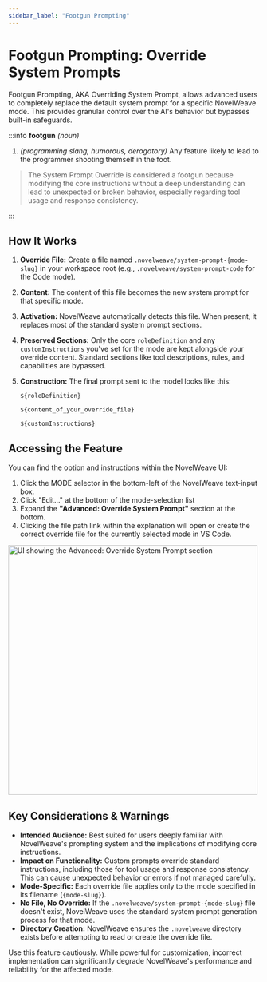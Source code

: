 ```yaml
---
sidebar_label: "Footgun Prompting"
---
```


# Footgun Prompting: Override System Prompts

Footgun Prompting, AKA Overriding System Prompt, allows advanced users to completely replace the default system prompt for a specific NovelWeave mode. This provides granular control over the AI's behavior but bypasses built-in safeguards.

:::info **footgun** _(noun)_

1.  _(programming slang, humorous, derogatory)_ Any feature likely to lead to the programmer shooting themself in the foot.

> The System Prompt Override is considered a footgun because modifying the core instructions without a deep understanding can lead to unexpected or broken behavior, especially regarding tool usage and response consistency.

:::

## How It Works

1.  **Override File:** Create a file named `.novelweave/system-prompt-{mode-slug}` in your workspace root (e.g., `.novelweave/system-prompt-code` for the Code mode).
2.  **Content:** The content of this file becomes the new system prompt for that specific mode.
3.  **Activation:** NovelWeave automatically detects this file. When present, it replaces most of the standard system prompt sections.
4.  **Preserved Sections:** Only the core `roleDefinition` and any `customInstructions` you've set for the mode are kept alongside your override content. Standard sections like tool descriptions, rules, and capabilities are bypassed.
5.  **Construction:** The final prompt sent to the model looks like this:

    ```
    ${roleDefinition}

    ${content_of_your_override_file}

    ${customInstructions}
    ```

## Accessing the Feature

You can find the option and instructions within the NovelWeave UI:

1.  Click the MODE selector in the bottom-left of the NovelWeave text-input box.
2.  Click "Edit..." at the bottom of the mode-selection list
3.  Expand the **"Advanced: Override System Prompt"** section at the bottom.
4.  Clicking the file path link within the explanation will open or create the correct override file for the currently selected mode in VS Code.

<img src="/docs/img/footgun-prompting/footgun-prompting.png" alt="UI showing the Advanced: Override System Prompt section" width="500" />

## Key Considerations & Warnings

- **Intended Audience:** Best suited for users deeply familiar with NovelWeave's prompting system and the implications of modifying core instructions.
- **Impact on Functionality:** Custom prompts override standard instructions, including those for tool usage and response consistency. This can cause unexpected behavior or errors if not managed carefully.
- **Mode-Specific:** Each override file applies only to the mode specified in its filename (`{mode-slug}`).
- **No File, No Override:** If the `.novelweave/system-prompt-{mode-slug}` file doesn't exist, NovelWeave uses the standard system prompt generation process for that mode.
- **Directory Creation:** NovelWeave ensures the `.novelweave` directory exists before attempting to read or create the override file.

Use this feature cautiously. While powerful for customization, incorrect implementation can significantly degrade NovelWeave's performance and reliability for the affected mode.
